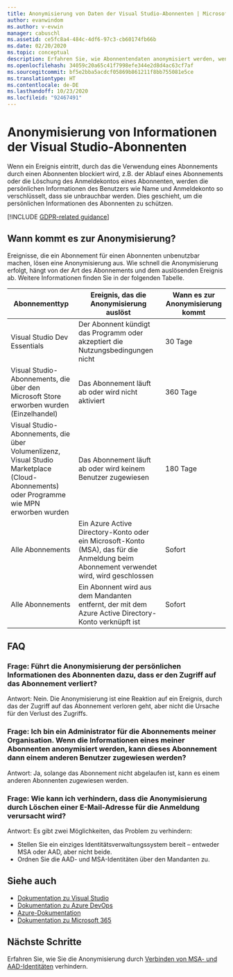 ```yaml
---
title: Anonymisierung von Daten der Visual Studio-Abonnenten | Microsoft-Dokumentation
author: evanwindom
ms.author: v-evwin
manager: cabuschl
ms.assetid: ce5fc8a4-484c-4df6-97c3-cb60174fb66b
ms.date: 02/20/2020
ms.topic: conceptual
description: Erfahren Sie, wie Abonnentendaten anonymisiert werden, wenn der Zugriff auf Abonnements verloren gegangen ist.
ms.openlocfilehash: 34059c20a65c41f7998efe344e2d8d4ac63cf7af
ms.sourcegitcommit: bf5e2bba5acdcf05869b861211f8bb755081e5ce
ms.translationtype: HT
ms.contentlocale: de-DE
ms.lasthandoff: 10/23/2020
ms.locfileid: "92467491"
---
```

# <a name="anonymization-of-visual-studio-subscriber-information"></a>Anonymisierung von Informationen der Visual Studio-Abonnenten
Wenn ein Ereignis eintritt, durch das die Verwendung eines Abonnements durch einen Abonnenten blockiert wird, z.B. der Ablauf eines Abonnements oder die Löschung des Anmeldekontos eines Abonnenten, werden die persönlichen Informationen des Benutzers wie Name und Anmeldekonto so verschlüsselt, dass sie unbrauchbar werden.  Dies geschieht, um die persönlichen Informationen des Abonnenten zu schützen.

[!INCLUDE [GDPR-related guidance](includes/gdpr-intro-sentence.md)]

## <a name="when-does-anonymization-occur"></a>Wann kommt es zur Anonymisierung?
Ereignisse, die ein Abonnement für einen Abonnenten unbenutzbar machen, lösen eine Anonymisierung aus.  Wie schnell die Anonymisierung erfolgt, hängt von der Art des Abonnements und dem auslösenden Ereignis ab. Weitere Informationen finden Sie in der folgenden Tabelle.

| Abonnementtyp                                                                                                                       | Ereignis, das die Anonymisierung auslöst                                                                                                     | Wann es zur Anonymisierung kommt |
|-----------------------------------------------------------------------------------------------------------------------------------------|------------------------------------------------------------------------------------------------------------|---------------------------|
| Visual Studio Dev Essentials                                                                                                            | Der Abonnent kündigt das Programm oder akzeptiert die Nutzungsbedingungen nicht                                    | 30 Tage               |
| Visual Studio-Abonnements, die über den Microsoft Store erworben wurden (Einzelhandel)                                                                      | Das Abonnement läuft ab oder wird nicht aktiviert                                                                   | 360 Tage                  |
| Visual Studio-Abonnements, die über Volumenlizenz, Visual Studio Marketplace (Cloud-Abonnements) oder Programme wie MPN erworben wurden | Das Abonnement läuft ab oder wird keinem Benutzer zugewiesen                                                          | 180 Tage                  |
| Alle Abonnements                                                                                                                       | Ein Azure Active Directory-Konto oder ein Microsoft-Konto (MSA), das für die Anmeldung beim Abonnement verwendet wird, wird geschlossen | Sofort               |
| Alle Abonnements                                                                                                                       | Ein Abonnent wird aus dem Mandanten entfernt, der mit dem Azure Active Directory-Konto verknüpft ist                                | Sofort               |

## <a name="faq"></a>FAQ
### <a name="q--does-the-anonymization-of-the-subscribers-personal-information-cause-them-to-lose-access-to-the-subscription"></a>Frage:  Führt die Anonymisierung der persönlichen Informationen des Abonnenten dazu, dass er den Zugriff auf das Abonnement verliert?
Antwort:  Nein.  Die Anonymisierung ist eine Reaktion auf ein Ereignis, durch das der Zugriff auf das Abonnement verloren geht, aber nicht die Ursache für den Verlust des Zugriffs.

### <a name="q--im-an-admin-for-my-organizations-subscriptions--if-one-of-my-subscribers-information-is-anonymized-can-that-subscription-be-reassigned-to-another-user"></a>Frage:  Ich bin ein Administrator für die Abonnements meiner Organisation.  Wenn die Informationen eines meiner Abonnenten anonymisiert werden, kann dieses Abonnement dann einem anderen Benutzer zugewiesen werden?
Antwort:  Ja, solange das Abonnement nicht abgelaufen ist, kann es einem anderen Abonnenten zugewiesen werden.

### <a name="q-how-can-i-prevent-anonymization-caused-by-deleting-a-sign-in-email-address"></a>Frage: Wie kann ich verhindern, dass die Anonymisierung durch Löschen einer E-Mail-Adresse für die Anmeldung verursacht wird?
Antwort:  Es gibt zwei Möglichkeiten, das Problem zu verhindern:
- Stellen Sie ein einziges Identitätsverwaltungssystem bereit – entweder MSA oder AAD, aber nicht beide.  
- Ordnen Sie die AAD- und MSA-Identitäten über den Mandanten zu. 

## <a name="see-also"></a>Siehe auch
- [Dokumentation zu Visual Studio](/visualstudio/)
- [Dokumentation zu Azure DevOps](/azure/devops/)
- [Azure-Dokumentation](/azure/)
- [Dokumentation zu Microsoft 365](/microsoft-365/)

## <a name="next-steps"></a>Nächste Schritte
Erfahren Sie, wie Sie die Anonymisierung durch [Verbinden von MSA- und AAD-Identitäten](/azure/active-directory/b2b/add-users-administrator) verhindern.
